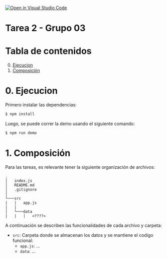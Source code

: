 [![Open in Visual Studio Code](https://classroom.github.com/assets/open-in-vscode-f059dc9a6f8d3a56e377f745f24479a46679e63a5d9fe6f495e02850cd0d8118.svg)](https://classroom.github.com/online_ide?assignment_repo_id=7454953&assignment_repo_type=AssignmentRepo)
# Tarea 2 - Grupo 03

# Tabla de contenidos
0. [Ejecucion](#ejecucion)
1. [Composición](#composicion)

# 0. Ejecucion<a id="ejecucion"></a>

Primero instalar las dependencias:

```sh
$ npm install
```

Luego, se puede correr la demo usando el siguiente comando:

```sh
$ npm run demo
```

# 1. Composición<a id="composicion"></a>

Para las tareas, es relevante tener la siguiente organización de archivos:

```
.
│   index.js
│   README.md
│   .gitignore
│
└───src
|   |   app.js
|   |
│   └───data
|   |   |   <????>

```

A continuación se describen las funcionalidades de cada archivo y carpeta:
- `src`: Carpeta donde se almacenan los datos y se mantiene el codigo funcional:
    - `app.js`: ...
    - `data`: ...
